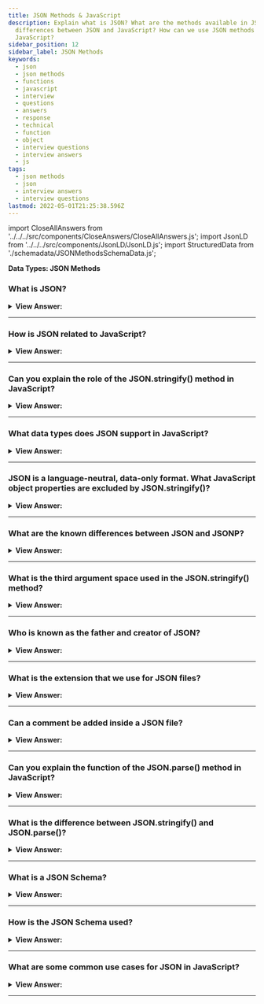 ```yaml
---
title: JSON Methods & JavaScript
description: Explain what is JSON? What are the methods available in JSON? What are the
  differences between JSON and JavaScript? How can we use JSON methods in
  JavaScript?
sidebar_position: 12
sidebar_label: JSON Methods
keywords:
  - json
  - json methods
  - functions
  - javascript
  - interview
  - questions
  - answers
  - response
  - technical
  - function
  - object
  - interview questions
  - interview answers
  - js
tags:
  - json methods
  - json
  - interview answers
  - interview questions
lastmod: 2022-05-01T21:25:38.596Z
---
```


import CloseAllAnswers from '../../../src/components/CloseAnswers/CloseAllAnswers.js';
import JsonLD from '../../../src/components/JsonLD/JsonLD.js';
import StructuredData from './schemadata/JSONMethodsSchemaData.js';

<JsonLD data={StructuredData} />

<head>
  <title>JSON Methods | JavaScript Frontend Phone Interview Answers</title>
</head>

**Data Types: JSON Methods**

<CloseAllAnswers />

### What is JSON?

<details>
  <summary><strong>View Answer:</strong></summary>
  <div>
  <div><strong>Interview Response:</strong>JSON stands for JavaScript Object Notation, a lightweight data interchange format widely used for web APIs.
</div><br />
  <div><strong>Technical Response:</strong> JSON is a simple and lightweight data exchange format used across multiple language platforms. JSON means JavaScript Object Notation, and it is language and platform-independent. JSON often gets used when data gets sent from a server to a web page, and it works both on the front and back end of development environments. Several built-in JavaScript methods convert JSON objects from and back to their original format.
  </div>
  </div>
</details>

---

### How is JSON related to JavaScript?

<details>
  <summary><strong>View Answer:</strong></summary>
  <div>
  <div><strong>Interview Response:</strong> JSON syntax is derived from JavaScript, making it easy to use with JavaScript. JSON data can be parsed and converted into JavaScript objects.<br /><br />
  </div>
  </div>
</details>

---

### Can you explain the role of the JSON.stringify() method in JavaScript?

<details>
  <summary><strong>View Answer:</strong></summary>
  <div>
  <div><strong>Interview Response:</strong> The JSON.stringify() method converts a JavaScript object or value to a JSON string, optionally replacing values if a replacer function is specified or optionally including only the specified properties if a replacer array is specified.<br /><br />
  <strong>Syntax:</strong> JSON.stringify(value[, replacer[, space]])<br /><br />
  <ul>
    <li>The <strong>value</strong> to convert to a JSON string.</li>
    <li>• The (optional) <strong>replacer</strong> is a function or array used to change the behavior of the stringification process.</li>
    <li>• The (optional) <strong>space</strong> consists of a String or Number object that gets used to introduce white space into the output JSON string to improve readability. If this is a number, it denotes the number of white space characters to use, and the number is limited and defaults to 10 spaces.</li>
  </ul>
</div><br />
  <div><strong className="codeExample">Simple Example:</strong><br /><br />

  <div></div>

```js
let student = {
  name: 'John',
  age: 30,
  isAdmin: false,
  courses: ['html', 'css', 'js'],
  wife: null,
};

let json = JSON.stringify(student);

alert(typeof json); // we've got a string!

alert(json);
```

  </div><br />
  <div><strong className="codeExample">JSON Output:</strong><br /><br />

  <div></div>

```json
{
  "name": "John",
  "age": 30,
  "isAdmin": false,
  "courses": ["html", "css", "js"],
  "wife": null
}
```

  </div>
  </div>
</details>

---

### What data types does JSON support in JavaScript?

<details>
  <summary><strong>View Answer:</strong></summary>
  <div>
  <div><strong>Interview Response:</strong> JSON supports six data types including string, number, object, array, boolean, and null types. The string and object data types must be enclosed in quotes.
</div><br />
  <div><strong className="codeExample">Code Example:</strong><br /><br />

  <div></div>

```js
// a number in JSON is just a number
alert(JSON.stringify(1)); // 1

// a string in JSON is still a string, but double-quoted
alert(JSON.stringify('test')); // "test"

alert(JSON.stringify(true)); // true

alert(JSON.stringify([1, 2, 3])); // [1,2,3]
```

  </div>
  </div>
</details>

---

### JSON is a language-neutral, data-only format. What JavaScript object properties are excluded by JSON.stringify()?

<details>
  <summary><strong>View Answer:</strong></summary>
  <div>
  <div><strong>Interview Response:</strong> `JSON.stringify()` excludes functions, `undefined`, and symbol-typed properties. It also omits non-enumerable properties and properties from the prototype chain.
</div><br />
  <div><strong className="codeExample">Code Example:</strong><br /><br />

  <div></div>

```js
let user = {
  sayHi() {
    // ignored
    alert('Hello');
  },
  [Symbol('id')]: 123, // ignored
  something: undefined, // ignored
};

console.log(JSON.stringify(user)); // {} (empty object)
```

  </div>
  </div>
</details>

---

### What are the known differences between JSON and JSONP?

<details>
  <summary><strong>View Answer:</strong></summary>
  <div>
  <div><strong>Interview Response:</strong> JSON is a data format for exchanging data between systems, while JSONP (JSON with Padding) is a technique that allows JavaScript code to make cross-domain requests, bypassing the Same-Origin Policy.
</div><br/>
  <div><strong>Technical Response:</strong> The difference between JSON and JSONP is that JSON is a simple data format for communication between different systems, and JSONP is also known as JSON with Padding. JSONP is a methodology for using that format with cross-domain ajax requests while not being affected by same-origin policy issues. The critical thing to remember with JSONP is that it is not a protocol or data type, and it is just a way of loading a script on the fly and processing the script that gets introduced to the page. In the spirit of JSONP, this means introducing a new JavaScript object from the server into the client application/ script.
</div>
  </div>
</details>

---

### What is the third argument space used in the JSON.stringify() method?

<details>
  <summary><strong>View Answer:</strong></summary>
  <div>
  <div><strong>Interview Response:</strong> The optional third argument, "space," in JSON.stringify() adds indentation and white space to the outputted JSON string.</div><br />
  <div><strong>Technical Response:</strong> The third argument of JSON.stringify(value, replacer, space) is the number of spaces to use for pretty formatting. Previously, all stringified objects had no indents and extra spaces. That is fine if we want to send an object over a network. The space argument is used exclusively for nice formatting. Remember that if you do not use the replacer, we should set it to null.
  </div><br />
  <div><strong className="codeExample">Code Example:</strong><br /><br />

  <div></div>

```js
let user = {
  name: 'John',
  age: 25,
  roles: {
    isAdmin: false,
    isEditor: true,
  },
};

console.log(JSON.stringify(user, null, 2)); // value: user, replacer: null, space: 2
```

  </div><br />
  <div><strong className="codeExample">JSON Indented 2 spaces:</strong><br /><br />

  <div></div>

```json
{
  "name": "John",
  "age": 25,
  "roles": {
    "isAdmin": false,
    "isEditor": true
  }
}
```

  </div><br />
  <div><strong className="codeExample">JSON Indented 4 spaces:</strong><br /><br />

  <div></div>

```json
// {
//     "name": "John",
//     "age": 25,
//     "roles": {
//         "isAdmin": false,
//         "isEditor": true
//     }
// }

```

  </div>
  </div>
</details>

---

### Who is known as the father and creator of JSON?

<details>
  <summary><strong>View Answer:</strong></summary>
  <div>
  <div><strong>Interview Response:</strong> Douglas Crockford is widely regarded as the "Father of JSON." Douglas Crockford designed the JSON format for the first time in 2000.
</div>
  </div>
</details>

---

### What is the extension that we use for JSON files?

<details>
  <summary><strong>View Answer:</strong></summary>
  <div>
  <div><strong>Interview Response:</strong> The extension of a JSON file is ".json." Because JSON files are text-based, we can change or view the file content using any text editor, such as notepad or notepad++.
</div>
  </div>
</details>

---

### Can a comment be added inside a JSON file?

<details>
  <summary><strong>View Answer:</strong></summary>
  <div>
  <div><strong>Interview Response:</strong> JSON does not support any comments. However, we can store comments in a Key or data object. We need to make sure that our application ignores the given data element during the processing of the JSON.
</div><br />
  <div><strong className="codeExample">Code Example:</strong> Commenting in JSON (Technically, it can be done but is not supported)<br /><br />

  <div></div>

```json
{
   "_comment1": "this is my comment", // <-- comment (not supported)
   "sport": "basketball",
   "coach": "Joe Smith",
   "wins": 15,
   "losses": 5
}
```

  </div>
  </div>
</details>

---

### Can you explain the function of the JSON.parse() method in JavaScript?

<details>
  <summary><strong>View Answer:</strong></summary>
  <div>
  <div><strong>Interview Response:</strong> JSON.parse() method in JavaScript parses a JSON string and converts it into a JavaScript object, making it easy to work with JSON data in JavaScript.</div><br />
  <div><strong>Technical Response:</strong> The JSON.parse() method parses a JSON string, constructing the JavaScript value or object described by the string. We can use an optional reviver function to perform a transformation on the resulting object before our code returns it. JSON parse is the opposite of the stringify method, and it returns an Object, Array, string, number, a boolean, or null value corresponding to the given JSON object text. You should note that JSON.parse() does not allow trailing commas.
  </div><br />
  <div><strong className="codeExample">Code Example:</strong><br /><br />

<strong>Syntax: </strong> JSON.parse(text[, reviver]);<br /><br />

  <div></div>

```js
// Simple Example: stringified array
let numbers = '[0, 1, 2, 3]';

numbers = JSON.parse(numbers);

alert(numbers[1]); // 1

// Example: Using the option second argument reviver
JSON.parse('{"1": 1, "2": 2, "3": {"4": 4, "5": {"6": 6}}}', (key, value) => {
  console.log(key); // log the current property name, the last is "".
  return value; // return the unchanged property value.
});

// 1
// 2
// 4
// 6
// 5
// 3
// ""
```

:::note

We should note that JSON.parse() does not allow trailing commas.

:::

  </div>
  </div>
</details>

---

### What is the difference between JSON.stringify() and JSON.parse()?

<details>
  <summary><strong>View Answer:</strong></summary>
  <div>
  <div><strong>Interview Response:</strong> JSON.stringify() converts a JavaScript object to a JSON string, while JSON.parse() converts a JSON string to a JavaScript object.</div><br />
  <div><strong className="codeExample">Code Example:</strong><br /><br />

  <div></div>

```js
let obj = {name: "John", age: 30};

let jsonString = JSON.stringify(obj);
console.log(jsonString); // '{"name":"John","age":30}'

let parsedObj = JSON.parse(jsonString);
console.log(parsedObj); // {name: 'John', age: 30}
```

  </div>
  </div>
</details>

---

### What is a JSON Schema?

<details>
  <summary><strong>View Answer:</strong></summary>
  <div>
  <div><strong>Interview Response:</strong> JSON Schema is a specification for validating the structure and content of JSON data, allowing for standardized data validation and interchange.<br /><br />
  </div>
  </div>
</details>

---

### How is the JSON Schema used?

<details>
  <summary><strong>View Answer:</strong></summary>
  <div>
  <div><strong>Interview Response:</strong> The JSON Schema is used to validate the structure and data of JSON documents, ensuring consistency and interoperability between systems.
<br /><br />
  </div>
  </div>
</details>

---

### What are some common use cases for JSON in JavaScript?

<details>
  <summary><strong>View Answer:</strong></summary>
  <div>
  <div><strong>Interview Response:</strong> JSON is often used in JavaScript for data exchange between a client and a server, for storing data in a file or a database, or for sending and receiving data through APIs.<br /><br />
  </div>
  </div>
</details>

---
